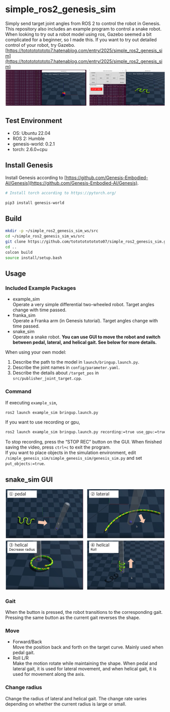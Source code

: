 # simple_ros2_genesis_sim
Simply send target joint angles from ROS 2 to control the robot in Genesis. This repository also includes an example program to control a snake robot.  
When looking to try out a robot model using ros, Gazebo seemed a bit complicated for a beginner, so I made this. If you want to try out detailed control of your robot, try Gazebo.
[https://tototototototo7.hatenablog.com/entry/2025/simple_ros2_genesis_sim](https://tototototototo7.hatenablog.com/entry/2025/simple_ros2_genesis_sim)
![sim_img](imgs/sim.png)

## Test Environment
- OS: Ubuntu 22.04  
- ROS 2: Humble  
- genesis-world: 0.2.1  
- torch: 2.6.0+cpu  

## Install Genesis
Install Genesis according to [https://github.com/Genesis-Embodied-AI/Genesis](https://github.com/Genesis-Embodied-AI/Genesis).
```bash
# Install torch according to https://pytorch.org/
```
```bash
pip3 install genesis-world
```

## Build
```bash
mkdir -p ~/simple_ros2_genesis_sim_ws/src
cd ~/simple_ros2_genesis_sim_ws/src
git clone https://github.com/tototototototo07/simple_ros2_genesis_sim.git
cd ..
colcon build
source install/setup.bash
```

## Usage
### Included Example Packages
- example_sim  
  Operate a very simple differential two-wheeled robot. Target angles change with time passed.  
- franka_sim  
  Operate a Franka arm (in Genesis tutorial). Target angles change with time passed.  
- snake_sim  
  Operate a snake robot. **You can use GUI to move the robot and switch between pedal, lateral, and helical gait. See below for more details.**  

When using your own model:  
1. Describe the path to the model in ```launch/bringup.launch.py```.  
2. Describe the joint names in ```config/parameter.yaml```.  
3. Describe the details about ```/target_pos``` in ```src/publisher_joint_target.cpp```.  

### Command  
If executing ```example_sim```,  
```bash
ros2 launch example_sim bringup.launch.py
```
If you want to use recording or gpu,  
```bash
ros2 launch example_sim bringup.launch.py recording:=true use_gpu:=true
```
To stop recording, press the “STOP REC” button on the GUI. When finished saving the video, press ```ctrl+c``` to exit the program.  
If you want to place objects in the simulation environment, edit ```/simple_genesis_sim/simple_genesis_sim/genesis_sim.py``` and set ```put_objects:=true```.

## snake_sim GUI  

![snake_sim_img](imgs/snake_sim.png)

### Gait  
When the button is pressed, the robot transitions to the corresponding gait. Pressing the same button as the current gait reverses the shape.  
### Move  
- Forward/Back  
  Move the position back and forth on the target curve. Mainly used when pedal gait.
- Roll L/R  
  Make the motion rotate while maintaining the shape. When pedal and lateral gait, it is used for lateral movement, and when helical gait, it is used for movement along the axis.
### Change radius  
Change the radius of lateral and helical gait. The change rate varies depending on whether the current radius is large or small. 
